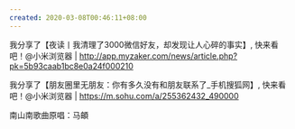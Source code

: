```yaml
---
created: 2020-03-08T00:46:11+08:00
---
```


我分享了【夜读丨我清理了3000微信好友，却发现让人心碎的事实】, 快来看吧！@小米浏览器 | http://app.myzaker.com/news/article.php?pk=5b93caab1bc8e0a24f000210

我分享了【朋友圈里无朋友：你有多久没有和朋友联系了_手机搜狐网】, 快来看吧！@小米浏览器 | 
https://m.sohu.com/a/255362432_490000

南山南歌曲原唱：马頔